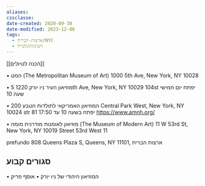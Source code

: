 ```yaml
---
aliases: 
cssclasse: 
date-created: 2020-09-30
date-modified: 2023-12-06
tags:
  - ארצות-הברית/NYC
  - רשימות/לטייל
---
```

[[הכנה לטיולים]]

• המט (The Metropolitan Museum of Art)
1000 5th Ave, New York, NY 10028

• מוזיאון העיר ניו יורק
1220 5th Ave, New York, NY 10029
104st
יפתח יום חמישי שעה 10

• המוזיאון האמריקאי לתולדות הטבע
 200 Central Park West, New York, NY 10024
str 81
יפתח בשעה 10 עד 17:50
https://www.amnh.org/

• מוזיאון לאומנות מודרנית מומה
(The Museum of Modern Art)
11 W 53rd St, New York, NY 10019
Street 53rd West 11

 prefundo
 ‏808 Queens Plaza S, Queens, NY 11101, ארצות הברית

סגורים קבוע
---------------
• המוזיאון היהודי של ניו יורק
• אוסף פריק
